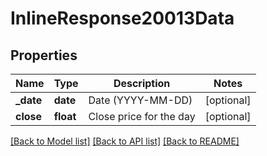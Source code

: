 # InlineResponse20013Data

## Properties
Name | Type | Description | Notes
------------ | ------------- | ------------- | -------------
**_date** | **date** | Date (YYYY-MM-DD) | [optional] 
**close** | **float** | Close price for the day | [optional] 

[[Back to Model list]](../README.md#documentation-for-models) [[Back to API list]](../README.md#documentation-for-api-endpoints) [[Back to README]](../README.md)

